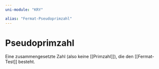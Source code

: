 ```yaml
---
uni-module: "KRY"

alias: "Fermat-Pseudoprimzahl"
---
```


# Pseudoprimzahl

Eine zusammengesetzte Zahl (also keine [[Primzahl]]), die den [[Fermat-Test]] besteht.
